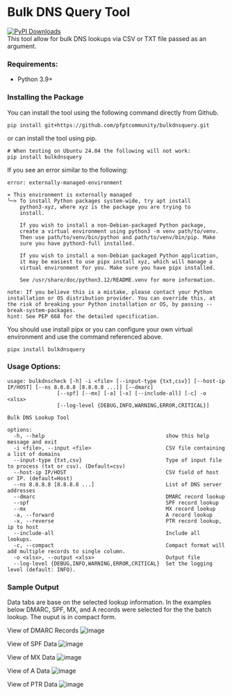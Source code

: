 # Bulk DNS Query Tool
[![PyPI Downloads](https://static.pepy.tech/badge/bulkdnsquery)](https://pepy.tech/projects/bulkdnsquery)  
This tool allow for bulk DNS lookups via CSV or TXT file passed as an argument.

### Requirements:

* Python 3.9+

### Installing the Package

You can install the tool using the following command directly from Github.

```
pip install git+https://github.com/pfptcommunity/bulkdnsquery.git
```

or can install the tool using pip.

```
# When testing on Ubuntu 24.04 the following will not work:
pip install bulkdnsquery
```

If you see an error similar to the following:

```
error: externally-managed-environment

× This environment is externally managed
╰─> To install Python packages system-wide, try apt install
    python3-xyz, where xyz is the package you are trying to
    install.

    If you wish to install a non-Debian-packaged Python package,
    create a virtual environment using python3 -m venv path/to/venv.
    Then use path/to/venv/bin/python and path/to/venv/bin/pip. Make
    sure you have python3-full installed.

    If you wish to install a non-Debian packaged Python application,
    it may be easiest to use pipx install xyz, which will manage a
    virtual environment for you. Make sure you have pipx installed.

    See /usr/share/doc/python3.12/README.venv for more information.

note: If you believe this is a mistake, please contact your Python installation or OS distribution provider. You can override this, at the risk of breaking your Python installation or OS, by passing --break-system-packages.
hint: See PEP 668 for the detailed specification.
```

You should use install pipx or you can configure your own virtual environment and use the command referenced above.

```
pipx install bulkdnsquery
```

### Usage Options:

```
usage: bulkdnscheck [-h] -i <file> [--input-type {txt,csv}] [--host-ip IP/HOST] [--ns 8.8.8.8 [8.8.8.8 ...]] [--dmarc]
                [--spf] [--mx] [-a] [-x] [--include-all] [-c] -o <xlsx>
                [--log-level {DEBUG,INFO,WARNING,ERROR,CRITICAL}]

Bulk DNS Lookup Tool

options:
  -h, --help                                       show this help message and exit
  -i <file>, --input <file>                        CSV file containing a list of domains
  --input-type {txt,csv}                           Type of input file to process (txt or csv). (Default=csv)
  --host-ip IP/HOST                                CSV field of host or IP. (default=Host)
  --ns 8.8.8.8 [8.8.8.8 ...]                       List of DNS server addresses
  --dmarc                                          DMARC record lookup
  --spf                                            SPF record lookup
  --mx                                             MX record lookup
  -a, --forward                                    A record lookup
  -x, --reverse                                    PTR record lookup, ip to host
  --include-all                                    Include all lookups.
  -c, --compact                                    Compact format will add multiple records to single column.
  -o <xlsx>, --output <xlsx>                       Output file
  --log-level {DEBUG,INFO,WARNING,ERROR,CRITICAL}  Set the logging level (default: INFO).
```

### Sample Output

Data tabs are base on the selected lookup information. In the examples below DMARC, SPF, MX, and A records were selected for the the batch lookup. The ouput is in compact form.

View of DMARC Records
![image](https://github.com/pfptcommunity/dnscheck/assets/83429267/6ff467fa-42d0-4f8f-8927-d27c8c9d466b)

View of SPF Data
![image](https://github.com/pfptcommunity/dnscheck/assets/83429267/2360b8e0-9c03-46a8-af99-7213d8a458aa)

View of MX Data
![image](https://github.com/pfptcommunity/dnscheck/assets/83429267/a50bbbe4-f787-4112-8df5-9657bf9a24ca)

View of A Data
![image](https://github.com/pfptcommunity/dnscheck/assets/83429267/017ee0fc-7452-4c5e-9956-0424f3c2cc70)

View of PTR Data
![image](https://github.com/user-attachments/assets/166d856f-96cf-43f7-8267-1cbe967a2149)



